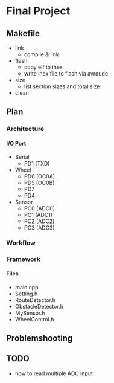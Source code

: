 # Final Project

## Makefile
* link
    * compile & link
* flash
    * copy elf to ihex
    * write ihex file to flash via avrdude
* size
    * list section sizes and total size
* clean

## Plan
### Architecture
#### I/O Port
* Serial
    * PD1 (TXD)
* Wheel
    * PD6 (OC0A)
    * PD5 (OC0B)
    * PD7
    * PD4
* Sensor
    * PC0 (ADC0)
    * PC1 (ADC1)
    * PC2 (ADC2)
    * PC3 (ADC3)

### Workflow

### Framework
#### Files
* main.cpp
* Setting.h
* RouteDetector.h
* ObstacleDetector.h
* MySensor.h
* WheelControl.h

## Problemshooting

## TODO
* how to read multiple ADC input

